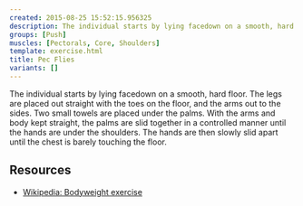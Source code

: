 ```yaml
---
created: 2015-08-25 15:52:15.956325
description: The individual starts by lying facedown on a smooth, hard floor.
groups: [Push]
muscles: [Pectorals, Core, Shoulders]
template: exercise.html
title: Pec Flies
variants: []
---
```

The individual starts by lying facedown on a smooth, hard floor. The legs are placed out straight with the toes on the floor, and the arms out to the sides. Two small towels are placed under the palms. With the arms and body kept straight, the palms are slid together in a controlled manner until the hands are under the shoulders. The hands are then slowly slid apart until the chest is barely touching the floor.

## Resources

* [Wikipedia: Bodyweight exercise](https://en.wikipedia.org/wiki/Bodyweight_exercise)